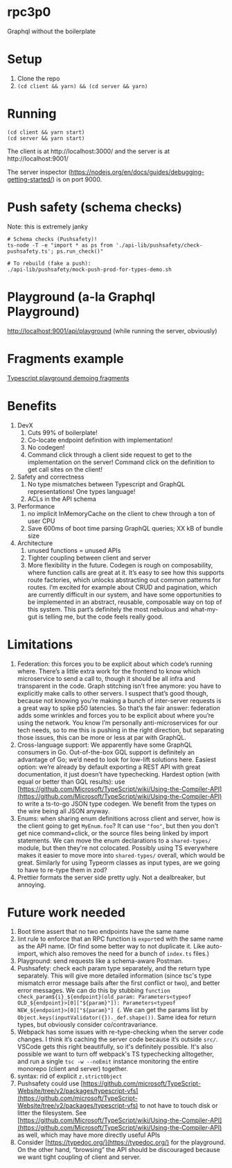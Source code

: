 # rpc3p0
Graphql without the boilerplate

# Setup

1. Clone the repo
2. `(cd client && yarn) && (cd server && yarn)`

# Running

```
(cd client && yarn start)
(cd server && yarn start)
```

The client is at http://localhost:3000/ and the server is at http://localhost:9001/

The server inspector (https://nodejs.org/en/docs/guides/debugging-getting-started/) is on port 9000.

# Push safety (schema checks)
Note: this is extremely janky

```
# Schema checks (Pushsafety)!
ts-node -T -e "import * as ps from './api-lib/pushsafety/check-pushsafety.ts'; ps.run_check()"

# To rebuild (fake a push):
./api-lib/pushsafety/mock-push-prod-for-types-demo.sh
```

# Playground (a-la Graphql Playground)
[http://localhost:9001/api/playground](http://localhost:9001/api/playground) (while running the server, obviously)

# Fragments example
[Typescript playground demoing fragments](https://www.typescriptlang.org/play?#code/LAKALgngDgpgBAVwQSwCZwLxwM5gE7IB2A5gNyihFgx4BmAhgMbwAKN2A9oXAN6hwDEKVAC4c+ImX6DGeGPWqoA+grG4CJciGkDayPLgBy9ALYw1EzTrgAbekdPnxGqSEFwARvrAALVAqdCBBMPGi1rWgIYQlRsMSQ0AG0AXS0AXwoQewhCRjhaBFywZC44NgMuJT0YgEEbGwAKBNiLFxSASjEWPA4TZGwYAB5yzkIUgD5eazkwBDxuFPTM7Nz8wsZi0pGuYzMAMTx6YjNCMAbaLvYudqm3QRm57j479119BzMxWgA6PQMwXYwAA01ncdg+Th+4IBjhBLzgGRAiNAKzyBSKJW420IACFvH56BAWPQ8JADkcTmcLmUroQbs93A95rdXoIvKSCdQvt92b5-NQ4azdFEYnE4PQAO70ZBgMo9PoDb70eoNBqS6Wy7FVIioOqNH6RZDRWLtdrfEz0KBq7A5NEi9AYSYNBlC9zNL7277NQWuwTff3qmU0iqEQHk47RKn29qgwRpU0x+FpJbaLI21bojaYuAAYV6UA4hVQew4HHDlPOlxD9OmMFmzJdrP9SqlQexYcOEdO53aPtZ7vyXuEfdezcDmtpeI5-iJJLJnYrtET7mToERQA)

# Benefits
1. DevX
    1. Cuts 99% of boilerplate!
    2. Co-locate endpoint definition with implementation!
    3. No codegen!
    4. Command click through a client side request to get to the implementation on the server! Command click on the definition to get call sites on the client!
2. Safety and correctness
    1. No type mismatches between Typescript and GraphQL representations! One types language!
    2. ACLs in the API schema
3. Performance
    1. no implicit InMemoryCache on the client to chew through a ton of user CPU
    2. Save 600ms of boot time parsing GraphQL queries; XX kB of bundle size
4. Architecture
    1. unused functions = unused APIs
    2. Tighter coupling between client and server
    3. More flexibility in the future. Codegen is rough on composability, where function calls are great at it. It’s easy to see how this supports route factories, which unlocks abstracting out common patterns for routes. I’m excited for example about CRUD and pagination, which are currently difficult in our system, and have some opportunities to be implemented in an abstract, reusable, composable way on top of this system. This part’s definitely the most nebulous and what-my-gut is telling me, but the code feels really good.
    
    
# Limitations
1. Federation: this forces you to be explicit about which code’s running where. There’s a little extra work for the frontend to know which microservice to send a call to, though it should be all infra and transparent in the code. Graph stitching isn’t free anymore: you have to explicitly make calls to other servers. I suspect that’s good though, because not knowing you’re making a bunch of inter-server requests is a great way to spike p50 latencies. So that’s the fair answer: federation adds some wrinkles and forces you to be explicit about where you’re using the network. You know I’m personally anti-microservices for our tech needs, so to me this is pushing in the right direction, but separating those issues, this can be more or less at par with GraphQL.
2. Cross-language support: We apparently have some GraphQL consumers in Go. Out-of-the-box GQL support is definitely an advantage of Go; we’d need to look for low-lift solutions here. Easiest option: we’re already by default exporting a REST API with great documentation, it just doesn’t have typechecking. Hardest option (with equal or better than GQL results): use [https://github.com/Microsoft/TypeScript/wiki/Using-the-Compiler-API](https://github.com/Microsoft/TypeScript/wiki/Using-the-Compiler-API) to write a ts-to-go JSON type codegen. We benefit from the types on the wire being all JSON anyway.
3. Enums: when sharing enum definitions across client and server, how is the client going to get `MyEnum.foo`? It can use `"foo"`, but then you don't get nice command+click, or the source files being linked by import statements. We can move the enum declarations to a `shared-types/` module, but then they're not colocated. Possibly using TS everywhere makes it easier to move more into `shared-types/` overall, which would be great. Similarly for using Typeorm classes as input types, are we going to have to re-type them in zod?
4. Prettier formats the server side pretty ugly. Not a dealbreaker, but annoying.


# Future work needed
1. Boot time assert that no two endpoints have the same name 
2. lint rule to enforce that an RPC function is `export`ed with the same name as the API name. (Or find some better way to not duplicate it. Like auto-import, which also removes the need for a bunch of `index.ts` files.)
3. Playground: send requests like a schema-aware Postman.
4. Pushsafety: check each param type separately, and the return type separately. This will give more detailed information (since tsc's type mismatch error message bails after the first conflict or two), and better error messages. We can do this by stubbing `function check_param${i}_${endpoint}(old_param: Parameters<typeof OLD_${endpoint}>[0]["${param}"]): Parameters<typeof NEW_${endpoint}>[0]["${param}"] {`. We can get the params list by `Object.keys(inputValidator({})._def.shape())`. Same idea for return types, but obviously consider co/contravariance.
5. Webpack has some issues with re-type-checking when the server code changes. I think it’s caching the server code because it’s outside `src/`. VSCode gets this right beautifully, so it's definitely possible. It's also possible we want to turn off webpack's TS typechecking alltogether, and run a single `tsc -w --noEmit` instance monitoring the entire monorepo (client and server) together.
6. syntax: rid of explicit `z.strictObject`
7. Pushsafety could use [https://github.com/microsoft/TypeScript-Website/tree/v2/packages/typescript-vfs](https://github.com/microsoft/TypeScript-Website/tree/v2/packages/typescript-vfs) to not have to touch disk or litter the filesystem. See [https://github.com/Microsoft/TypeScript/wiki/Using-the-Compiler-API](https://github.com/Microsoft/TypeScript/wiki/Using-the-Compiler-API) as well, which may have more directly useful APIs
8. Consider [https://typedoc.org/](https://typedoc.org/) for the playground. On the other hand, “browsing” the API should be discouraged because we want tight coupling of client and server.

